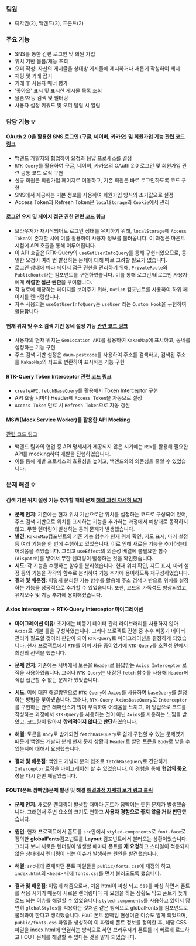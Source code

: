 ### 팀원
- 디자인(2), 백엔드(2), 프론트(2)

### 주요 기능
- SNS를 통한 간편 로그인 및 회원 가입
- 위치 기반 물품/재능 조회
- 오퍼 작성: 자신의 게시글을 상대방 게시물에 제시하거나 새롭게 작성하여 제시
- 채팅 및 거래 잡기
- 거래 후 사용자 매너 평가
- '좋아요' 표시 및 표시한 게시물 목록 조회
- 물품/재능 검색 및 필터링
- 사용자 설정 키워드 및 오퍼 달릴 시 알림

### 담당 기능 💡
#### OAuth 2.0을 활용한 SNS 로그인 (구글, 네이버, 카카오) 및 회원가입 기능 [관련 코드 링크](https://github.com/trade-market/trade-market-FE/blob/dev/src/store/api/authApiSlice.ts)
- 백엔드 개발자와 협업하여 요청과 응답 프로세스를 결정
- ```RTK-Query```를 활용하여 구글, 네이버, 카카오의 OAuth 2.0 로그인 및 회원가입 관련 공통 코드 로직 구현
- 신규 회원은 회원가입 페이지로 이동하고, 기존 회원은 바로 로그인하도록 코드 구현
- SNS에서 제공하는 기본 정보를 사용하여 회원가입 양식의 초기값으로 설정
- Access Token과 Refresh Token은 ```localStorage```와 ```Cookie```에서 관리
#### 로그인 유지 및 페이지 접근 권한 [관련 코드 링크](https://github.com/trade-market/trade-market-FE/blob/dev/src/components/PrivateRoute.tsx)
- 브라우저가 재시작되어도 로그인 상태를 유지하기 위해, ```localStorage```에 ```Access Token```이 존재할 시에 이를 활용하여 사용자 정보를 불러옵니다. 이 과정은 마운트 시점에 API 호출을 통해 이루어집니다.
- 이 API 호출은 RTK-Query의 ```useGetUserInfoQuery```를 통해 구현되었으므로, 동일한 요청이 여러 번 발생하는 문제에 대해 따로 고려할 필요가 없습니다.
- 로그인 상태에 따라 페이지 접근 권한을 관리하기 위해, ```PrivateRoute```와 ```PublicRoute```라는 컴포넌트를 구현하였습니다. 이를 통해 로그인/비로그인 사용자에게 **적절한 접근 권한**을 부여합니다.
- 각 경로에 해당하는 페이지를 보여주기 위해, ```Outlet``` 컴포넌트를 사용하여 하위 페이지를 렌더링합니다.
- 자주 사용되는 ```useGetUserInfoQuery```는 ```useUser``` 라는 ```Custom Hook```을 구현하여 활용합니다
#### 현재 위치 및 주소 검색 기반 동네 설정 기능 [관련 코드 링크](https://github.com/trade-market/trade-market-FE/blob/dev/src/components/common/ProfileSetupForm/KakaoMap/KakaoMap.tsx)
- 사용자의 현재 위치는 ```GeoLocation API```를 활용하여 ```KakaoMap```에 표시하고, 동네를 설정하는 기능 구현
- 주소 검색 기반 설정은 ```daum-postcode```를 사용하여 주소를 검색하고, 검색된 주소를 ```KakaoMap```의 좌표로 변환하여 표시하는 기능 구현
#### RTK-Query Token Interceptor [관련 코드 링크](https://github.com/trade-market/trade-market-FE/blob/dev/src/store/api/apiSlice.ts)
- ```createAPI```, ```fetchBaseQuery```를 활용해서 Token Interceptor 구현
- API 호출 시마다 Header에 ```Access Token```을 자동으로 설정
- ```Access Token``` 만료 시 ```Refresh Token```으로 자동 갱신
#### MSW(Mock Service Worker)를 활용한 API Mocking
[관련 코드 링크](https://github.com/trade-market/trade-market-FE/blob/dev/src/mocks/handlers.ts)
- 백엔드 팀과의 협업 중 API 명세서가 제공되지 않은 시기에는 ```MSW```를 활용해 필요한 API를 mocking하여 개발을 진행하였습니다.
- 이를 통해 개발 프로세스의 효율성을 높이고, 백엔드와의 의존성을 줄일 수 있었습니다.

### 문제 해결 💡
#### 검색 기반 위치 설정 기능 추가할 때의 문제 [해결 과정 자세히 보기](https://dot-amber-1d1.notion.site/b27fd90a02084d8993156a5c6e124397?pvs=4)
- **문제 인지**: 기존에는 현재 위치 기반으로만 위치를 설정하는 코드로 구성되어 있어, 주소 검색 기반으로 위치를 표시하는 기능을 추가하는 과정에서 예상대로 동작하지 않고, 무한 렌더링이 발생하는 등의 문제가 발생했습니다. 
- **발견**: ```KakaoMap```컴포넌트의 기존 기능 함수가 현재 위치 확인, 지도 표시, 마커 설정 등 여러 기능을 한 번에 수행하고 있었습니다. 이로 인해 새로운 기능을 추가하는데 어려움을 겪었습니다.
그리고 ```useEffect```의 의존성 배열에 불필요한 함수(```dispatch```)를 넣어서 무한 렌더링이 발생하는 것을 확인했습니다.
- **시도**: 각 기능을 수행하는 함수를 분리했습니다. 현재 위치 확인, 지도 표시, 마커 설정 등의 기능을 각각의 함수로 분리하여 기능 추가에 용이하도록 재구성하였습니다.
- **결과 및 배운점**: 이렇게 분리된 기능 함수를 활용해 주소 검색 기반으로 위치를 설정하는 기능을 성공적으로 추가할 수 있었습니다. 또한, 코드의 가독성도 향상되었고, 유지보수 및 기능 추가에 용이해졌습니다.

#### Axios Interceptor -> RTK-Query Interceptor 마이그레이션
- **마이그레이션 이유**: 초기에는 비동기 데이터 관리 라이브러리를 사용하지 않아 ```Axios```로 기본 틀을 구성하였습니다. 그러나 프로젝트 진행 중 추후 비동기 데이터 관리가 필요할 것이라 판단이 되어 ```RTK-Query```로 마이그레이션을 결정하게 되었습니다. 현재 프로젝트에서 ```RTK```를 이미 사용 중이었기에 ```RTK-Query```를 호환성 면에서 최선의 선택을 했습니다.

- **문제 인지**: 기존에는 서버에서 토큰을 ```Header```로 응답받는 ```Axios Interceptor``` 로직을 사용하였습니다. 그러나 ```RTK-Query```는 내장된 ```fetch``` 함수를 사용해 ```Header```에 직접 접근할 수 없는 문제가 있었습니다.

- **시도**: 이에 대한 해결방안으로 ```RTK-Query```에 ```Axios```를 사용하여 ```baseQuery```를 설정하는 방법을 찾아냈습니다. 그러나, ```RTK-Query AxiosBaseQuery```로 ```Interceptor```를 구현하는 관련 레퍼런스가 많이 부족하여 어려움을 느끼고, 이 방법으로 코드를 작성하는 과정에서 ```RTK-Query```를 사용하는 것이 아닌 ```Axios```를 사용하는 느낌을 받았고, 코드량이 많아져 **합리적이지 않다고 판단**하였습니다. 

- **해결**: 토큰을 ```Body```로 받게되면 ```fetchBaseQuery```로 쉽게 구현할 수 있는 문제였기 때문에 백엔드 개발자 분께 현재 문제 상황과 ```Header```로 받던 토큰을 ```Body```로 받을 수 있는지에 대해서 요청했습니다.

- **결과 및 배운점**: 백엔드 개발자 분의 협조로 ```fetchBaseQuery```로 간단하게 ```Interceptor``` 로직을 마이그레이션 할 수 있었습니다. 이 경험을 통해 **협업의 중요성**을 다시 한번 깨달았습니다.

#### FOUT(폰트 깜빡임)문제 발생 및 해결 [해결과정 자세히 보기 링크 클릭](https://www.notion.so/FOUT-6618ab9ac37f408d98bfe275643bb960?pvs=4)
- **문제 인지**: 새로운 렌더링이 발생할 때마다 폰트가 깜빡이는 듯한 문제가 발생했습니다. 그러면서 주변 요소의 크기도 변하고 **사용자 경험으로 좋지 않을 거라 판단**했습니다.

- **원인**: 현재 프로젝트에서 폰트를 ```src```안에서 ```styled-components```로 ```font-face```로 정의한 **globalFonts**컴포넌트를 **Layout** 컴포넌트에서 불러오는 상황이었습니다.
그러다 보니 새로운 렌더링이 발생할 때마다 폰트를 **재 요청**하고 스타일이 적용되지 않은 상태에서 렌더링이 되는 이슈가 발생하는 원인을 발견했습니다.

- **해결**: ```src```내에 존재하던 폰트 파일들을 ```public/fonts.css```에 재정의 하고, ```index.html```의 ```<head>``` 내에 ```fonts.css```를 먼저 불러오도록 했습니다.

- **결과 및 배운점**: 이렇게 해줌으로써, 처음 html이 파싱 되고 css를 파싱 하면서 폰트를 적용 시키기 때문에 새로운 렌더링마다 재 요청을 하는 상황도 막고 폰트가 늦게 로드 되는 이슈를 해결할 수 있었습니다.```styled-components```를 사용하고 있어서 당연히 ```globalStyles```를 적용하는 것처럼 같은 방식으로 globalFonts를 컴포넌트로 불러와야 한다고 생각했습니다.
```FOUT``` 폰트 깜빡임 현상이란 이슈도 알게 되었으며, ```public/fonts.css``` 파일을 생성하여 이 파일에 폰트 정보를 정의한 후, 해당 CSS 파일을 index.html에 연결하는 방식으로 하면 브라우저가 폰트를 더 빠르게 로드하고 FOUT 문제를 해결할 수 있다는 것을 알게 되었습니다.